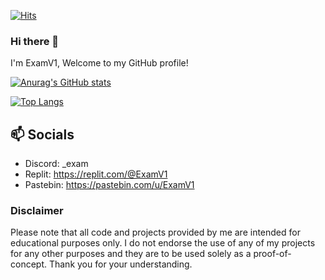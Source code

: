 [![Hits](http://hits.dwyl.com/ExamV1/ExamV1.svg)](http://hits.dwyl.com/ExamV1/ExamV1)

### Hi there 👋
I'm ExamV1, Welcome to my GitHub profile!

[![Anurag's GitHub stats](https://github-readme-stats.vercel.app/api?username=examv1)](https://github.com/anuraghazra/github-readme-stats)

[![Top Langs](https://github-readme-stats.vercel.app/api/top-langs/?username=examv1&hide_progress=true)](https://github.com/anuraghazra/github-readme-stats)

## 📫 Socials

- Discord: _exam
- Replit: https://replit.com/@ExamV1
- Pastebin: https://pastebin.com/u/ExamV1




### Disclaimer

Please note that all code and projects provided by me are intended for educational purposes only. I do not endorse the use of any of my projects for any other purposes and they are to be used solely as a proof-of-concept. Thank you for your understanding.
